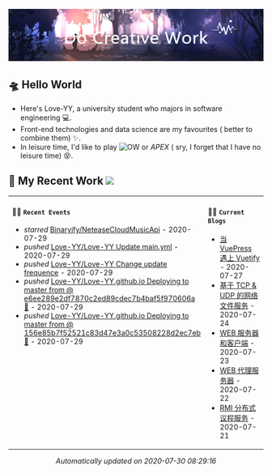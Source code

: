 <!-- insert background image -->
![avatar](https://raw.githubusercontent.com/Love-YY/Love-YY/master/src/background.png)

<!-- main intruction -->
## 🛸 Hello World
- Here's Love-YY, a university student who majors in software engineering 💻. 
- Front-end technologies and data science are my favourites ( better to combine them) ✨.
- In leisure time, I'd like to play ![OW](https://blz.nosdn.127.net/1/overwatch/images/common/overwatch.ico) or *APEX* ( sry, I forget that I have no leisure time) 😵.
## 🌈 My Recent Work  <img src="https://media.giphy.com/media/mGcNjsfWAjY5AEZNw6/giphy.gif" width="40">

<table>
<tr>
<td valign="top" width="50%">

#### 🚴‍♀️ `Recent Events`

<!-- event starts -->
* *starred* <a href=https://github.com/Binaryify/NeteaseCloudMusicApi target='_blank'>Binaryify/NeteaseCloudMusicApi</a> - 2020-07-29
* *pushed* <a href=https://github.com/Love-YY/Love-YY/commits/0e78f1fbeb8852bf7cbdf806f8cc664305fc1bfd target='_blank'>Love-YY/Love-YY Update main.yml</a> - 2020-07-29
* *pushed* <a href=https://github.com/Love-YY/Love-YY/commits/f5b37e3d4a41288965678f5dc5d9db95d6d61d82 target='_blank'>Love-YY/Love-YY Change update frequence</a> - 2020-07-29
* *pushed* <a href=https://github.com/Love-YY/Love-YY.github.io/commits/069149e8f565db7a1a564e5e78bcc36eed83ba20 target='_blank'>Love-YY/Love-YY.github.io Deploying to master from  @ e6ee289e2df7870c2ed89cdec7b4baf5f970606a 🚀</a> - 2020-07-29
* *pushed* <a href=https://github.com/Love-YY/Love-YY.github.io/commits/78dd8aa7099b7bbbed2445ea7ec0bd16810c6286 target='_blank'>Love-YY/Love-YY.github.io Deploying to master from  @ 156e85b7f52521c83d47e3a0c53508228d2ec7eb 🚀</a> - 2020-07-29
<!-- event ends -->
</td>
<td valign="top" width="50%">

#### 🏄‍♂️ `Current Blogs`

<!-- blog starts -->
* <a href=https://www.flynoodle.xyz/views/blog/%E5%BD%93VuePress%E9%81%87%E4%B8%8AVuetify.html target='_blank'> 当 VuePress 遇上 Vuetify</a> - 2020-07-27
* <a href=https://www.flynoodle.xyz/views/network/%E5%9F%BA%E4%BA%8ETCP&UDP%E7%9A%84%E7%BD%91%E7%BB%9C%E6%96%87%E4%BB%B6%E6%9C%8D%E5%8A%A1.html target='_blank'> 基于 TCP & UDP 的网络文件服务</a> - 2020-07-24
* <a href=https://www.flynoodle.xyz/views/network/WEB%E6%9C%8D%E5%8A%A1%E5%99%A8%E5%92%8C%E5%AE%A2%E6%88%B7%E7%AB%AF.html target='_blank'> WEB 服务器和客户端</a> - 2020-07-23
* <a href=https://www.flynoodle.xyz/views/network/WEB%E4%BB%A3%E7%90%86%E6%9C%8D%E5%8A%A1%E5%99%A8.html target='_blank'> WEB 代理服务器</a> - 2020-07-22
* <a href=https://www.flynoodle.xyz/views/distributed/RMI%E5%88%86%E5%B8%83%E5%BC%8F%E8%AE%AE%E7%A8%8B%E6%9C%8D%E5%8A%A1.html target='_blank'> RMI 分布式议程服务</a> - 2020-07-21
<!-- blog ends -->
</td>
</tr>
</table>

<p align="center">
<i>
<!-- time starts -->
Automatically updated on 2020-07-30 08:29:16
<!-- time ends -->
</i>
</p>